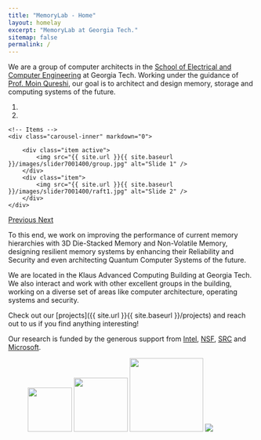 ```yaml
---
title: "MemoryLab - Home"
layout: homelay
excerpt: "MemoryLab at Georgia Tech."
sitemap: false
permalink: /
---
```


We are a group of computer architects in the [School of Electrical and Computer Engineering](https://www.ece.gatech.edu/) at Georgia Tech. Working under the guidance of [Prof. Moin Qureshi](https://moin.ece.gatech.edu/), our goal is to architect and design memory, storage and computing systems of the future. 

<div markdown="0" id="carousel" class="carousel slide" data-ride="carousel" data-interval="5000" data-pause="hover" >
    <!-- Menu -->
    <ol class="carousel-indicators">
        <li data-target="#carousel" data-slide-to="0" class="active"></li>
        <li data-target="#carousel" data-slide-to="1"></li>
    </ol>

    <!-- Items -->
    <div class="carousel-inner" markdown="0">

        <div class="item active">
            <img src="{{ site.url }}{{ site.baseurl }}/images/slider7001400/group.jpg" alt="Slide 1" />
        </div>
        <div class="item">
            <img src="{{ site.url }}{{ site.baseurl }}/images/slider7001400/raft1.jpg" alt="Slide 2" />
        </div>
    </div> 
  <a class="left carousel-control" href="#carousel" role="button" data-slide="prev">
    <span class="glyphicon glyphicon-chevron-left" aria-hidden="true"></span>
    <span class="sr-only">Previous</span>
  </a>
  <a class="right carousel-control" href="#carousel" role="button" data-slide="next">
    <span class="glyphicon glyphicon-chevron-right" aria-hidden="true"></span>
    <span class="sr-only">Next</span>
  </a>
</div>


To this end, we work on improving the performance of current memory hierarchies with  3D Die-Stacked Memory and Non-Volatile Memory, designing resilient memory systems by enhancing their Reliability and Security and even architecting Quantum Computer Systems of the future. 

We are located in the Klaus Advanced Computing Building at Georgia Tech. We also interact and work with other excellent groups in the building, working on a diverse set of areas like computer architecture, operating systems and security. 

Check out our [projects]({{ site.url }}{{ site.baseurl }}/projects) and reach out to us if you find anything interesting!

Our research is funded by the generous support from [Intel](https://www.intel.com/content/www/us/en/homepage.html), [NSF](https://www.nsf.gov/), [SRC](https://www.src.org/) and [Microsoft](https://www.microsoft.com/en-us/).

<figure class="third">
  <img src="{{ site.url }}{{ site.baseurl }}/images/logopic/Logo_intel.png" style="width: 90px">
  <img src="{{ site.url }}{{ site.baseurl }}/images/logopic/Logo_NSF.jpg" style="width: 110px">
  <img src="{{ site.url }}{{ site.baseurl }}/images/logopic/Logo_SRC.png" style="width: 150px">
  <img src="{{ site.url }}{{ site.baseurl }}/images/logopic/Logo_Microsoft.png" style="wid	th: 110px">
</figure>






